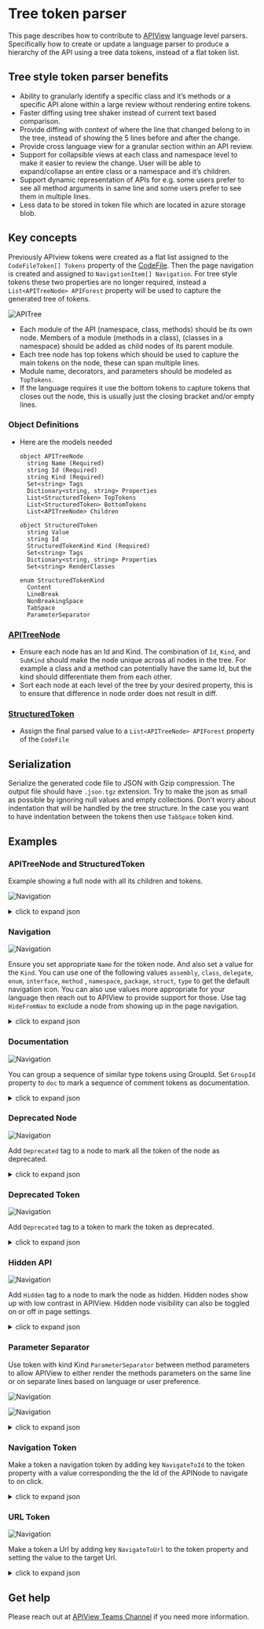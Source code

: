 # Tree token parser

This page describes how to contribute to [APIView](../../../src//dotnet/APIView/APIViewWeb/APIViewWeb.csproj) language level parsers.
Specifically how to create or update a language parser to produce a hierarchy of the API using a tree data tokens, instead of a flat token list.

## Tree style token parser benefits

- Ability to granularly identify a specific class and it’s methods or a specific API alone within a large review without rendering entire tokens.
- Faster diffing using tree shaker instead of current text based comparison.
- Provide diffing with context of where the line that changed belong to in the tree, instead of showing the 5 lines before and after the change.
- Provide cross language view for a granular section within an API review.
- Support for collapsible views at each class and namespace level to make it easier to review the change. User will be able to expand/collapse an entire class or a namespace and it’s children.
- Support dynamic representation of APIs for e.g. some users prefer to see all method arguments in same line and some users prefer to see them in multiple lines.
- Less data to be stored in token file which are located in azure storage blob.

## Key concepts

Previously APIview tokens were created as a flat list assigned to the `CodeFileToken[] Tokens`  property of the [CodeFile](../../../src/dotnet/APIView/APIView/Model/CodeFile.cs). Then the page navigation is created and assigned to `NavigationItem[] Navigation`. For tree style tokens these two properties are no longer required, instead a `List<APITreeNode> APIForest` property will be used to capture the generated tree of tokens.

![APITree](images/APITree.svg)

- Each module of the API (namespace, class, methods) should be its own node. Members of a module (methods in a class), (classes in a namespace) should be added as child nodes of its parent module.
- Each tree node has top tokens which should be used to capture the main tokens on the node, these can span multiple lines.
- Module name, decorators, and parameters should be modeled as `TopTokens`.
- If the language requires it use the bottom tokens to capture tokens that closes out the node, this is usually just the closing bracket and/or empty lines.

### Object Definitions

- Here are the models needed

  ```
  object APITreeNode
    string Name (Required)
    string Id (Required)
    string Kind (Required)
    Set<string> Tags
    Dictionary<string, string> Properties
    List<StructuredToken> TopTokens
    List<StructuredToken> BottomTokens
    List<APITreeNode> Children

  object StructuredToken
    string Value
    string Id
    StructuredTokenKind Kind (Required)
    Set<string> Tags
    Dictionary<string, string> Properties 
    Set<string> RenderClasses 

  enum StructuredTokenKind
    Content
    LineBreak
    NonBreakingSpace
    TabSpace
    ParameterSeparator
  ```

### [APITreeNode](../../../src/dotnet/APIView/APIView/Model/TokenTreeModel.cs)
- Ensure each node has an Id and Kind. The combination of `Id`, `Kind`, and `SubKind` should make the node unique across all nodes in the tree. For example a class and a method can potentially have the same Id, but the kind should differentiate them from each other.
- Sort each node at each level of the tree by your desired property, this is to ensure that difference in node order does not result in diff.

### [StructuredToken](../../../src/dotnet/APIView/APIView/Model/StructuredTokenModel.cs)

- Assign the final parsed value to a `List<APITreeNode> APIForest` property of the `CodeFile`

## Serialization

Serialize the generated code file to JSON with Gzip compression. The output file should have `.json.tgz` extension. Try to make the json as small as possible by ignoring null values and empty collections.
Don't worry about indentation that will be handled by the tree structure. In the case you want to have indentation between the tokens then use `TabSpace` token kind.

## Examples

### APITreeNode and StructuredToken

Example showing a full node with all its children and tokens.

![Navigation](images/apitree-node-and-tokens.png)



<details>
<summary>click to expand json</summary>

  ```json
  {
    "Id": "Azure.Storage.Blobs.Models.BlobContainerInfo",
    "Kind": "Type",
    "Name": "BlobContainerInfo",
    "BottomTokens": [
        {
            "Kind": 0,
            "Value": "}",
            "RenderClasses": [
                "punc"
            ]
        },
        {
            "Kind": 1,
            "Value": ""
        },
        {
            "Kind": 0,
            "Value": ""
        }
    ],
    "Children": [
        {
            "Id": "Azure.Storage.Blobs.Models.BlobContainerInfo.ETag",
            "Kind": "Member",
            "Name": "Azure.Storage.Blobs.Models.BlobContainerInfo.ETag",
            "Properties": {
                "SubKind": "Property"
            },
            "Tags": [
                "HideFromNav"
            ],
            "TopTokens": [
                {
                    "Kind": 0,
                    "Value": "// \u003Csummary\u003E",
                    "Properties": {
                        "GroupId": "doc"
                    },
                    "RenderClasses": [
                        "comment"
                    ]
                },
                {
                    "Kind": 1,
                    "Value": ""
                },
                {
                    "Kind": 0,
                    "Value": "// The ETag contains a value that you can use to perform operations conditionally. If the request version is 2011-08-18 or newer, the ETag value will be in quotes.",
                    "Properties": {
                        "GroupId": "doc"
                    },
                    "RenderClasses": [
                        "comment"
                    ]
                },
                {
                    "Kind": 1,
                    "Value": ""
                },
                {
                    "Kind": 0,
                    "Value": "// \u003C/summary\u003E",
                    "Properties": {
                        "GroupId": "doc"
                    },
                    "RenderClasses": [
                        "comment"
                    ]
                },
                {
                    "Kind": 1,
                    "Value": ""
                },
                {
                    "Id": "Azure.Storage.Blobs.Models.BlobContainerInfo.ETag",
                    "Kind": 0,
                    "Value": ""
                },
                {
                    "Kind": 0,
                    "Value": "public",
                    "RenderClasses": [
                        "keyword"
                    ]
                },
                {
                    "Kind": 2,
                    "Value": ""
                },
                {
                    "Kind": 0,
                    "Value": "ETag",
                    "RenderClasses": [
                        "tname"
                    ]
                },
                {
                    "Kind": 2,
                    "Value": ""
                },
                {
                    "Kind": 0,
                    "Value": "ETag",
                    "RenderClasses": [
                        "mname"
                    ]
                },
                {
                    "Kind": 2,
                    "Value": ""
                },
                {
                    "Kind": 0,
                    "Value": "{",
                    "RenderClasses": [
                        "punc"
                    ]
                },
                {
                    "Kind": 2,
                    "Value": ""
                },
                {
                    "Kind": 0,
                    "Value": "get",
                    "RenderClasses": [
                        "keyword"
                    ]
                },
                {
                    "Kind": 0,
                    "Value": ";",
                    "RenderClasses": [
                        "punc"
                    ]
                },
                {
                    "Kind": 2,
                    "Value": ""
                },
                {
                    "Kind": 0,
                    "Value": "}",
                    "RenderClasses": [
                        "punc"
                    ]
                },
                {
                    "Kind": 1,
                    "Value": ""
                }
            ]
        },
        {
            "Id": "Azure.Storage.Blobs.Models.BlobContainerInfo.LastModified",
            "Kind": "Member",
            "Name": "Azure.Storage.Blobs.Models.BlobContainerInfo.LastModified",
            "Properties": {
                "SubKind": "Property"
            },
            "Tags": [
                "HideFromNav"
            ],
            "TopTokens": [
                {
                    "Kind": 0,
                    "Value": "// \u003Csummary\u003E",
                    "Properties": {
                        "GroupId": "doc"
                    },
                    "RenderClasses": [
                        "comment"
                    ]
                },
                {
                    "Kind": 1,
                    "Value": ""
                },
                {
                    "Kind": 0,
                    "Value": "// Returns the date and time the container was last modified. Any operation that modifies the blob, including an update of the blob\u0027s metadata or properties, changes the last-modified time of the blob.",
                    "Properties": {
                        "GroupId": "doc"
                    },
                    "RenderClasses": [
                        "comment"
                    ]
                },
                {
                    "Kind": 1,
                    "Value": ""
                },
                {
                    "Kind": 0,
                    "Value": "// \u003C/summary\u003E",
                    "Properties": {
                        "GroupId": "doc"
                    },
                    "RenderClasses": [
                        "comment"
                    ]
                },
                {
                    "Kind": 1,
                    "Value": ""
                },
                {
                    "Id": "Azure.Storage.Blobs.Models.BlobContainerInfo.LastModified",
                    "Kind": 0,
                    "Value": ""
                },
                {
                    "Kind": 0,
                    "Value": "public",
                    "RenderClasses": [
                        "keyword"
                    ]
                },
                {
                    "Kind": 2,
                    "Value": ""
                },
                {
                    "Kind": 0,
                    "Value": "DateTimeOffset",
                    "RenderClasses": [
                        "tname"
                    ]
                },
                {
                    "Kind": 2,
                    "Value": ""
                },
                {
                    "Kind": 0,
                    "Value": "LastModified",
                    "RenderClasses": [
                        "mname"
                    ]
                },
                {
                    "Kind": 2,
                    "Value": ""
                },
                {
                    "Kind": 0,
                    "Value": "{",
                    "RenderClasses": [
                        "punc"
                    ]
                },
                {
                    "Kind": 2,
                    "Value": ""
                },
                {
                    "Kind": 0,
                    "Value": "get",
                    "RenderClasses": [
                        "keyword"
                    ]
                },
                {
                    "Kind": 0,
                    "Value": ";",
                    "RenderClasses": [
                        "punc"
                    ]
                },
                {
                    "Kind": 2,
                    "Value": ""
                },
                {
                    "Kind": 0,
                    "Value": "}",
                    "RenderClasses": [
                        "punc"
                    ]
                },
                {
                    "Kind": 1,
                    "Value": ""
                }
            ]
        }
    ],
    "Properties": {
        "SubKind": "class"
    },
    "TopTokens": [
        {
            "Kind": 0,
            "Value": "// \u003Csummary\u003E",
            "Properties": {
                "GroupId": "doc"
            },
            "RenderClasses": [
                "comment"
            ]
        },
        {
            "Kind": 1,
            "Value": ""
        },
        {
            "Kind": 0,
            "Value": "// BlobContainerInfo",
            "Properties": {
                "GroupId": "doc"
            },
            "RenderClasses": [
                "comment"
            ]
        },
        {
            "Kind": 1,
            "Value": ""
        },
        {
            "Kind": 0,
            "Value": "// \u003C/summary\u003E",
            "Properties": {
                "GroupId": "doc"
            },
            "RenderClasses": [
                "comment"
            ]
        },
        {
            "Kind": 1,
            "Value": ""
        },
        {
            "Kind": 0,
            "Value": "public",
            "RenderClasses": [
                "keyword"
            ]
        },
        {
            "Kind": 2,
            "Value": ""
        },
        {
            "Kind": 0,
            "Value": "class",
            "RenderClasses": [
                "keyword"
            ]
        },
        {
            "Kind": 2,
            "Value": ""
        },
        {
            "Id": "Azure.Storage.Blobs.Models.BlobContainerInfo",
            "Kind": 0,
            "Value": ""
        },
        {
            "Id": "Azure.Storage.Blobs.Models.BlobContainerInfo",
            "Kind": 0,
            "Value": "BlobContainerInfo",
            "RenderClasses": [
                "tname"
            ]
        },
        {
            "Kind": 2,
            "Value": ""
        },
        {
            "Kind": 0,
            "Value": "{",
            "RenderClasses": [
                "punc"
            ]
        }
    ]
}                        
  ```
</details>

### Navigation
![Navigation](images/navigation.png)

Ensure you set appropriate `Name` for the token node. And also set a value for the `Kind`. You can use one of the following values `assembly`, `class`, `delegate`, `enum`, `interface`, `method` , `namespace`, `package`, `struct`, `type` to get the default navigation icon. You can also use values more appropriate for your language then reach out to APIView to provide support for those. Use tag `HideFromNav` to exclude a node from showing up in the page navigation.
<details>
<summary>click to expand json</summary>

  ```json
    {
      "Id": "Azure.Storage.Blobs.Models",
      "Kind": "Namespace",
      "Name": "Azure.Storage.Blobs.Models",
      "Children": [
          {
              "Id": "Azure.Storage.Blobs.Models.AccessTier",
              "Kind": "Type",
              "Name": "AccessTier",
              "TopTokens": [],
              "BottomTokens": [],
              "Children": [
                  {
                      "Id": "Azure.Storage.Blobs.Models.AccessTier.AccessTier(System.String)",
                      "Kind": "Member",
                      "Name": "Azure.Storage.Blobs.Models.AccessTier.AccessTier(string)",
                      "TopTokens": [],
                      "BottomTokens": [],
                      "Properties": {
                          "SubKind": "Method"
                      },
                      "Tags": [
                          "HideFromNav"
                      ]
                  }
              ],
              "Properties": {
                  "SubKind": "struct"
              }
          },
          {
              "Id": "Azure.Storage.Blobs.Models.AccountInfo",
              "Kind": "Type",
              "Name": "AccountInfo"
          }
      ]
    }
  ```
</details>

### Documentation
![Navigation](images/documentation.png)

You can group a sequence of similar type tokens using GroupId. Set `GroupId` property to `doc` to mark a sequence of comment tokens as documentation.
<details>
<summary>click to expand json</summary>

  ```json                            
    {
        "Id": "Azure.Storage.Blobs.BlobClient.BlobClient()",
        "Kind": "Member",
        "Name": "Azure.Storage.Blobs.BlobClient.BlobClient()",
        "Properties": {
            "SubKind": "Method"
        },
        "Tags": [
            "HideFromNav"
        ],
        "TopTokens": [
            {
                "Kind": 0,
                "Value": "// \u003Csummary\u003E",
                "Properties": {
                    "GroupId": "doc"
                },
                "RenderClasses": [
                    "comment"
                ]
            },
            {
                "Kind": 1,
                "Value": ""
            },
            {
                "Kind": 0,
                "Value": "// Initializes a new instance of the \u003Csee cref=\u0022T:Azure.Storage.Blobs.BlobClient\u0022 /\u003E",
                "Properties": {
                    "GroupId": "doc"
                },
                "RenderClasses": [
                    "comment"
                ]
            },
            {
                "Kind": 1,
                "Value": ""
            },
            {
                "Kind": 0,
                "Value": "// class for mocking.",
                "Properties": {
                    "GroupId": "doc"
                },
                "RenderClasses": [
                    "comment"
                ]
            },
            {
                "Kind": 1,
                "Value": ""
            },
            {
                "Kind": 0,
                "Value": "// \u003C/summary\u003E",
                "Properties": {
                    "GroupId": "doc"
                },
                "RenderClasses": [
                    "comment"
                ]
            }
        ]
    }
  ```
</details>

### Deprecated Node
![Navigation](images/deprecated-node.png)

Add `Deprecated` tag to a node to mark all the token of the node as deprecated.
<details>
<summary>click to expand json</summary>

  ```json
  {
    "Name": "Azure.Template.Models.SecretBundle.ContentType",
    "Id": "Azure.Template.Models.SecretBundle.ContentType",
    "Kind": "Member",
    "Tags": [
        "HideFromNav",
        "Deprecated"
    ],
    "Properties": {
        "SubKind": "Property"
    },
    "TopTokens": [
        {
            "Properties": {
                "GroupId": "doc"
            },
            "RenderClasses": [
                "comment"
            ],
            "Value": "// \u003Csummary\u003E The content type of the secret. \u003C/summary\u003E",
            "Kind": 0
        },
        {
            "Value": "",
            "Kind": 1
        },
        {
            "Value": "",
            "Id": "Azure.Template.Models.SecretBundle.ContentType",
            "Kind": 0
        },
        {
            "RenderClasses": [
                "keyword"
            ],
            "Value": "public",
            "Kind": 0
        },
        {
            "Value": "",
            "Kind": 2
        },
        {
            "RenderClasses": [
                "keyword"
            ],
            "Value": "string",
            "Kind": 0
        },
        {
            "Value": "",
            "Kind": 2
        },
        {
            "RenderClasses": [
                "mname"
            ],
            "Value": "ContentType",
            "Kind": 0
        },
        {
            "Value": "",
            "Kind": 2
        },
        {
            "RenderClasses": [
                "punc"
            ],
            "Value": "{",
            "Kind": 0
        },
        {
            "Value": "",
            "Kind": 2
        },
        {
            "RenderClasses": [
                "keyword"
            ],
            "Value": "get",
            "Kind": 0
        },
        {
            "RenderClasses": [
                "punc"
            ],
            "Value": ";",
            "Kind": 0
        },
        {
            "Value": "",
            "Kind": 2
        },
        {
            "RenderClasses": [
                "punc"
            ],
            "Value": "}",
            "Kind": 0
        },
        {
            "Value": "",
            "Kind": 1
        }
    ]
},
  ```
</details>

### Deprecated Token
![Navigation](images/deprecated-token.png)

Add `Deprecated` tag to a token to mark the token as deprecated.
<details>
<summary>click to expand json</summary>

  ```json
  {
    "Tags": [
        "Deprecated"
    ],
    "RenderClasses": [
        "text"
    ],
    "Value": "cancellationToken",
    "Kind": 0
  }
  ```
</details>

### Hidden API
![Navigation](images/hidden-api.png)

Add `Hidden` tag to a node to mark the node as hidden. Hidden nodes show up with low contrast in APIView. Hidden node visibility can also be toggled on or off in page settings.
<details>
<summary>click to expand json</summary>

  ```json
 {
    "Id": "Azure.Storage.Blobs.BlobServiceClient.UndeleteBlobContainer(System.String, System.String, System.String, System.Threading.CancellationToken)",
    "Kind": "Member",
    "Name": "Azure.Storage.Blobs.BlobServiceClient.UndeleteBlobContainer(string, string, string, System.Threading.CancellationToken)",
    "Properties": {
        "SubKind": "Method"
    },
    "Tags": [
        "HideFromNav",
        "Hidden"
    ],
    "TopTokens": [
        {
            "Id": "Azure.Storage.Blobs.BlobServiceClient.UndeleteBlobContainer(System.String, System.String, System.String, System.Threading.CancellationToken)",
            "Kind": 0,
            "Value": ""
        },
        {
            "Kind": 0,
            "Value": "public",
            "RenderClasses": [
                "keyword"
            ]
        },
        {
            "Kind": 2,
            "Value": ""
        },
        {
            "Kind": 0,
            "Value": "virtual",
            "RenderClasses": [
                "keyword"
            ]
        },
        {
            "Kind": 2,
            "Value": ""
        },
        {
            "Kind": 0,
            "Value": "Response",
            "RenderClasses": [
                "tname"
            ]
        },
        {
            "Kind": 0,
            "Value": "\u003C",
            "RenderClasses": [
                "punc"
            ]
        },
        {
            "Kind": 0,
            "Value": "BlobContainerClient",
            "Properties": {
                "NavigateToId": "Azure.Storage.Blobs.BlobContainerClient"
            },
            "RenderClasses": [
                "tname"
            ]
        },
        {
            "Kind": 0,
            "Value": "\u003E",
            "RenderClasses": [
                "punc"
            ]
        },
        {
            "Kind": 2,
            "Value": ""
        },
        {
            "Kind": 0,
            "Value": "UndeleteBlobContainer",
            "RenderClasses": [
                "mname"
            ]
        },
        {
            "Kind": 0,
            "Value": "(",
            "RenderClasses": [
                "punc"
            ]
        },
        {
            "Kind": 0,
            "Value": "string",
            "RenderClasses": [
                "keyword"
            ]
        },
        {
            "Kind": 2,
            "Value": ""
        },
        {
            "Kind": 0,
            "Value": "deletedContainerName",
            "RenderClasses": [
                "text"
            ]
        },
        {
            "Kind": 0,
            "Value": ",",
            "RenderClasses": [
                "punc"
            ]
        },
        {
            "Kind": 4,
            "Value": ""
        },
        {
            "Kind": 0,
            "Value": "string",
            "RenderClasses": [
                "keyword"
            ]
        },
        {
            "Kind": 2,
            "Value": ""
        },
        {
            "Kind": 0,
            "Value": "deletedContainerVersion",
            "RenderClasses": [
                "text"
            ]
        },
        {
            "Kind": 0,
            "Value": ",",
            "RenderClasses": [
                "punc"
            ]
        },
        {
            "Kind": 4,
            "Value": ""
        },
        {
            "Kind": 0,
            "Value": "string",
            "RenderClasses": [
                "keyword"
            ]
        },
        {
            "Kind": 2,
            "Value": ""
        },
        {
            "Kind": 0,
            "Value": "destinationContainerName",
            "RenderClasses": [
                "text"
            ]
        },
        {
            "Kind": 0,
            "Value": ",",
            "RenderClasses": [
                "punc"
            ]
        },
        {
            "Kind": 4,
            "Value": ""
        },
        {
            "Kind": 0,
            "Value": "CancellationToken",
            "RenderClasses": [
                "tname"
            ]
        },
        {
            "Kind": 2,
            "Value": ""
        },
        {
            "Kind": 0,
            "Value": "cancellationToken",
            "RenderClasses": [
                "text"
            ]
        },
        {
            "Kind": 2,
            "Value": ""
        },
        {
            "Kind": 0,
            "Value": "=",
            "RenderClasses": [
                "punc"
            ]
        },
        {
            "Kind": 2,
            "Value": ""
        },
        {
            "Kind": 0,
            "Value": "default",
            "RenderClasses": [
                "keyword"
            ]
        },
        {
            "Kind": 0,
            "Value": ")",
            "RenderClasses": [
                "punc"
            ]
        },
        {
            "Kind": 0,
            "Value": ";",
            "RenderClasses": [
                "punc"
            ]
        },
        {
            "Kind": 1,
            "Value": ""
        }
    ]
}
  ```
</details>



### Parameter Separator
Use token with kind Kind `ParameterSeparator` between method parameters to allow APIView to either render the methods parameters on the same line or on separate lines based on language or user preference.

![Navigation](images/parameter-separator-with-single-space.png)

![Navigation](images/parameter-separator-with-line-break.png)


<details>
<summary>click to expand json</summary>

  ```json
    [
        {
            "Kind": 0,
            "Value": "string",
            "RenderClasses": [
                "keyword"
            ]
        },
        {
            "Kind": 2,
            "Value": ""
        },
        {
            "Kind": 0,
            "Value": "connectionString",
            "RenderClasses": [
                "text"
            ]
        },
        {
            "Kind": 0,
            "Value": ",",
            "RenderClasses": [
                "punc"
            ]
        },
        {
            "Kind": 4,
            "Value": ""
        },
        {
            "Kind": 0,
            "Value": "string",
            "RenderClasses": [
                "keyword"
            ]
        },
        {
            "Kind": 2,
            "Value": ""
        },
        {
            "Kind": 0,
            "Value": "blobContainerName",
            "RenderClasses": [
                "text"
            ]
        },
        {
            "Kind": 0,
            "Value": ",",
            "RenderClasses": [
                "punc"
            ]
        },
        {
            "Kind": 4,
            "Value": ""
        },
        {
            "Kind": 0,
            "Value": "string",
            "RenderClasses": [
                "keyword"
            ]
        },
        {
            "Kind": 2,
            "Value": ""
        },
        {
            "Kind": 0,
            "Value": "blobName",
            "RenderClasses": [
                "text"
            ]
        },
        {
            "Kind": 0,
            "Value": ")",
            "RenderClasses": [
                "punc"
            ]
        },
        {
            "Kind": 0,
            "Value": ";",
            "RenderClasses": [
                "punc"
            ]
        },
        {
            "Kind": 1,
            "Value": ""
        }
    ]                          
  ```
</details>

### Navigation Token

Make a token a navigation token by adding key `NavigateToId` to the token property with a value corresponding the the Id of the APINode to navigate to on click.
<details>
<summary>click to expand json</summary>

  ```json
    {
        "Kind": 0,
        "Value": "BlobClientOptions",
        "Properties": {
            "NavigateToId": "Azure.Storage.Blobs.BlobClientOptions"
        },
        "RenderClasses": [
            "tname"
        ]
    }                         
  ```
</details>

### URL Token
![Navigation](images/url-token.png)

Make a token a Url by adding key `NavigateToUrl` to the token property and setting the value to the target Url.
<details>
<summary>click to expand json</summary>

  ```json
    [
        {
            "Properties": {
                "GroupId": "doc"
            },
            "RenderClasses": [
                "comment"
            ],
            "Value": "// This",
            "Kind": 0
        },
        {
            "Value": "",
            "Kind": 2
        },
        {
            "Properties": {
                "GroupId": "doc",
                "NavigateToUrl": "https://github.com/Azure/azure-sdk-for-net/blob/main/sdk/core/Azure.Core/samples/ProtocolMethods.md"
            },
            "RenderClasses": [
                "comment"
            ],
            "Value": "protocol method",
            "Kind": 0
        },
        {
            "Value": "",
            "Kind": 2
        },
        {
            "Properties": {
                "GroupId": "doc"
            },
            "RenderClasses": [
                "comment"
            ],
            "Value": "allows explicit creation of the request and processing of the response for advanced scenarios.",
            "Kind": 0
        }
    ]                          
  ```
</details>

## Get help

Please reach out at [APIView Teams Channel](https://teams.microsoft.com/l/channel/19%3A3adeba4aa1164f1c889e148b1b3e3ddd%40thread.skype/APIView?groupId=3e17dcb0-4257-4a30-b843-77f47f1d4121&tenantId=72f988bf-86f1-41af-91ab-2d7cd011db47) if you need more information.

